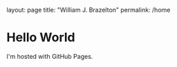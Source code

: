 layout: page
title: "William J. Brazelton"
permalink: /home

<!DOCTYPE html>
<html>
<head>
	<title></title>
	<meta name="generator" content="BBEdit 14.0" />
</head>
<body>
<h1>Hello World</h1>
<p>I'm hosted with GitHub Pages.</p>
</body>
</html>
